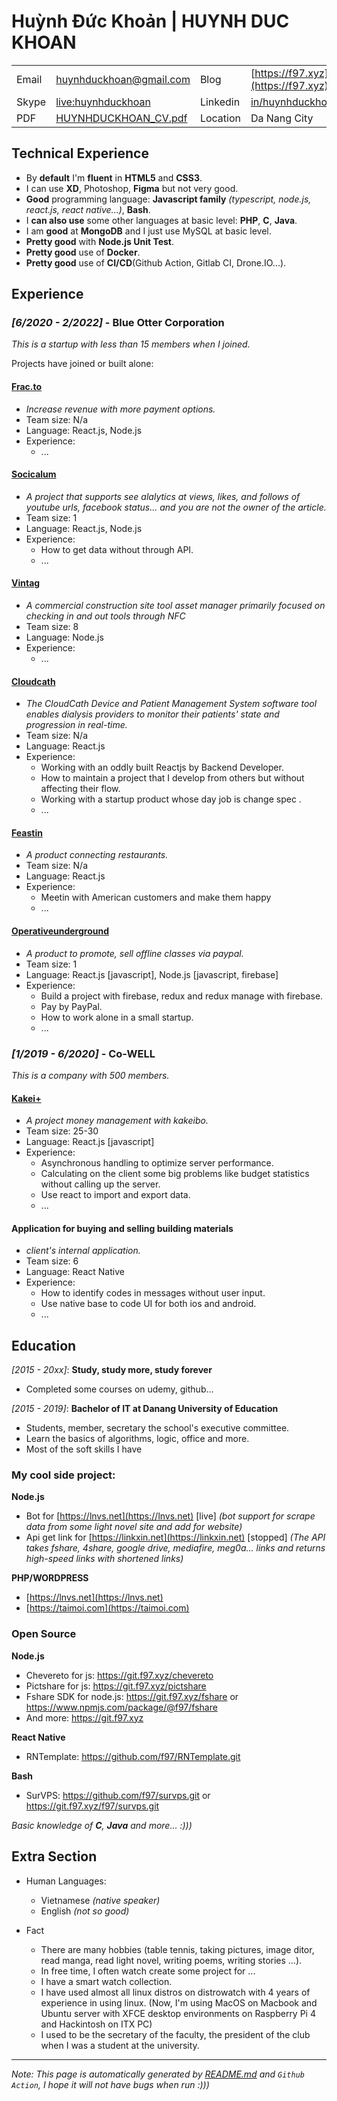 Huỳnh Đức Khoản | HUYNH DUC KHOAN
=====================

|||||
|---|---|---|---|
|Email|huynhduckhoan@gmail.com|Blog|[https://f97.xyz](https://f97.xyz)|
|Skype|[live:huynhduckhoan](https://join.skype.com/invite/niUom6aZDDwa)|Linkedin|[in/huynhduckhoan](https://www.linkedin.com/in/huynhduckhoan)|
|PDF|[HUYNHDUCKHOAN_CV.pdf](https://cv.f97.xyz/HUYNHDUCKHOAN_CV.pdf)|Location|Da Nang City|

Technical Experience
--------------------

- By **default** I'm **fluent** in **HTML5** and **CSS3**.
- I can use **XD**, Photoshop, **Figma** but not very good.
- **Good** programming language: **Javascript family** _(typescript, node.js, react.js, react native...)_, **Bash**.
- I **can also use** some other languages at basic level: **PHP**, **C**, **Java**.
- I am **good** at **MongoDB** and I just use MySQL at basic level.
- **Pretty good** with **Node.js Unit Test**.
- **Pretty good** use of **Docker**.
- **Pretty good** use of **CI/CD**(Github Action, Gitlab CI, Drone.IO...).

Experience
----------

### _[6/2020 - 2/2022]_ - **Blue Otter Corporation**

_This is a startup with less than 15 members when I joined._

Projects have joined or built alone: 

#### **[Frac.to](https://frac.to)**
- _Increase revenue with more payment options._
- Team size: N/a
- Language: React.js, Node.js
- Experience: 
  - ...

#### **[Socicalum](#)**
- _A project that supports see alalytics at views, likes, and follows of youtube urls, facebook status... and you are not the owner of the article._
- Team size: 1
- Language: React.js, Node.js
- Experience: 
  - How to get data without through API.
  - ...

#### **[Vintag](#)**
- _A commercial construction site tool asset manager primarily focused on checking in and out tools through NFC_
- Team size: 8
- Language: Node.js
- Experience: 
  - ...

#### **[Cloudcath](https://www.cloudcath.com)**
  - _The CloudCath Device and Patient Management System software tool enables dialysis providers to monitor their patients' state and progression in real-time._
  - Team size: N/a
  - Language: React.js
  - Experience: 
    - Working with an oddly built Reactjs by Backend Developer.
    - How to maintain a project that I develop from others but without affecting their flow.
    - Working with a startup product whose day job is change spec .
    - ...

#### **[Feastin](https://feastin.com)**

- _A product connecting restaurants._
- Team size: N/a
- Language: React.js
- Experience: 
  - Meetin with American customers and make them happy
  - ...

#### **[Operativeunderground](https://www.operativeunderground.com)**

- _A product to promote, sell offline classes via paypal._
- Team size: 1
- Language: React.js [javascript], Node.js [javascript, firebase]
- Experience: 
  - Build a project with firebase, redux and redux manage with firebase.
  - Pay by PayPal.
  - How to work alone in a small startup.
  - ...

### _[1/2019 - 6/2020]_ - **Co-WELL**

_This is a company with 500 members._

#### **[Kakei+](https://kakei.fujinnotomo.co.jp)**

- _A project money management with kakeibo._
- Team size: 25-30
- Language: React.js [javascript]
- Experience: 
  - Asynchronous handling to optimize server performance.
  - Calculating on the client some big problems like budget statistics without calling up the server.
  - Use react to import and export data.
  - ...

#### **Application for buying and selling building materials**

- _client's internal application._
- Team size: 6
- Language: React Native
- Experience: 
  - How to identify codes in messages without user input.
  - Use native base to code UI for both ios and android.
  - ...

<!-- * I have a few other React Native projects from time to time but not worth mentioning.  -->

Education
---------

_[2015 - 20xx]_:   **Study, study more, study forever**
  * Completed some courses on udemy, github...

_[2015 - 2019]_:   **Bachelor of IT at Danang University of Education**

   * Students, member, secretary the school's executive committee.
   * Learn the basics of algorithms, logic, office and more.
   * Most of the soft skills I have

### My cool side project: 

<!-- yeb, I commented all, so please see at [https://f97.xyz/projects/](https://f97.xyz/projects/) I will update in future. -->

**Node.js**
   * Bot for [https://lnvs.net](https://lnvs.net) [live] _(bot support for scrape data from some light novel site and add for website)_
   * Api get link for [https://linkxin.net](https://linkxin.net) [stopped]  _(The API takes fshare, 4share, google drive, mediafire, meg0a... links and returns high-speed links with shortened links)_

**PHP/WORDPRESS**
   * [https://lnvs.net](https://lnvs.net)
   * [https://taimoi.com](https://taimoi.com)

### Open Source

**Node.js**
   * Chevereto for js: https://git.f97.xyz/chevereto
   * Pictshare for js: https://git.f97.xyz/pictshare
   * Fshare SDK for node.js: https://git.f97.xyz/fshare or https://www.npmjs.com/package/@f97/fshare 
   * And more: https://git.f97.xyz 

**React Native**
   * RNTemplate: https://github.com/f97/RNTemplate.git

**Bash**
   * SurVPS: https://github.com/f97/survps.git or https://git.f97.xyz/f97/survps.git
   
_Basic knowledge of **C**, **Java** and more... :)))_

[ref]: https://github.com/githubuser/f97

Extra Section
----------------------------------------

* Human Languages:

   * Vietnamese _(native speaker)_
   * English _(not so good)_

* Fact
   * There are many hobbies (table tennis, taking pictures, image ditor, read manga, read light novel, writing poems, writing stories ...).
   * In free time, I often watch create some project for ...
   * I have a smart watch collection.
   * I have used almost all linux distros on distrowatch with 4 years of experience in using linux. (Now, I'm using MacOS on Macbook and Ubuntu server with XFCE desktop environments on Raspberry Pi 4 and Hackintosh on ITX PC)
   * I used to be the secretary of the faculty, the president of the club when I was a student at the university.
<!--    * <s>I am alone =)))<s> -->
<!--    * I can support but don't want to support IT free. -->

----------------------------------------
_Note: This page is automatically generated by [README.md](https://github.com/f97/f97/blob/master/README.md) and `Github Action`, I hope it will not have bugs when run :)))_
